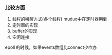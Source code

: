 ### 比较方面 ###
1. 线程的唤醒方式(各个线程) muduo中在定时器用到
2. 定时器的实现
3. buffer的实现
4. 空闲连接

epoll 的时候，如果events数组比connect少咋办